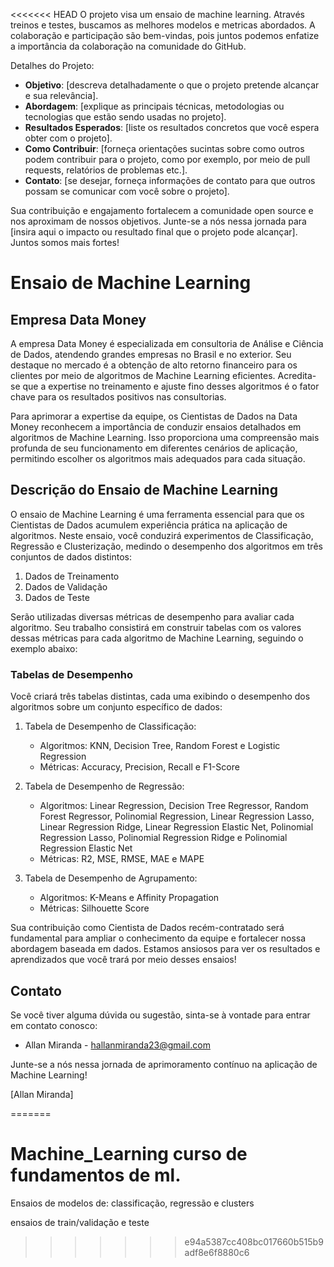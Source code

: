 <<<<<<< HEAD
O projeto visa um ensaio de machine learning. Através treinos e testes, buscamos as melhores modelos e metricas abordados. A colaboração e participação são bem-vindas, pois juntos podemos enfatize a importância da colaboração na comunidade do GitHub.

Detalhes do Projeto:

- **Objetivo**: [descreva detalhadamente o que o projeto pretende alcançar e sua relevância].
- **Abordagem**: [explique as principais técnicas, metodologias ou tecnologias que estão sendo usadas no projeto].
- **Resultados Esperados**: [liste os resultados concretos que você espera obter com o projeto].
- **Como Contribuir**: [forneça orientações sucintas sobre como outros podem contribuir para o projeto, como por exemplo, por meio de pull requests, relatórios de problemas etc.].
- **Contato**: [se desejar, forneça informações de contato para que outros possam se comunicar com você sobre o projeto].

Sua contribuição e engajamento fortalecem a comunidade open source e nos aproximam de nossos objetivos. Junte-se a nós nessa jornada para [insira aqui o impacto ou resultado final que o projeto pode alcançar]. Juntos somos mais fortes!

# Ensaio de Machine Learning

## Empresa Data Money

A empresa Data Money é especializada em consultoria de Análise e Ciência de Dados, atendendo grandes empresas no Brasil e no exterior. Seu destaque no mercado é a obtenção de alto retorno financeiro para os clientes por meio de algoritmos de Machine Learning eficientes. Acredita-se que a expertise no treinamento e ajuste fino desses algoritmos é o fator chave para os resultados positivos nas consultorias.

Para aprimorar a expertise da equipe, os Cientistas de Dados na Data Money reconhecem a importância de conduzir ensaios detalhados em algoritmos de Machine Learning. Isso proporciona uma compreensão mais profunda de seu funcionamento em diferentes cenários de aplicação, permitindo escolher os algoritmos mais adequados para cada situação.

## Descrição do Ensaio de Machine Learning

O ensaio de Machine Learning é uma ferramenta essencial para que os Cientistas de Dados acumulem experiência prática na aplicação de algoritmos. Neste ensaio, você conduzirá experimentos de Classificação, Regressão e Clusterização, medindo o desempenho dos algoritmos em três conjuntos de dados distintos:

1. Dados de Treinamento
2. Dados de Validação
3. Dados de Teste

Serão utilizadas diversas métricas de desempenho para avaliar cada algoritmo. Seu trabalho consistirá em construir tabelas com os valores dessas métricas para cada algoritmo de Machine Learning, seguindo o exemplo abaixo:

### Tabelas de Desempenho

Você criará três tabelas distintas, cada uma exibindo o desempenho dos algoritmos sobre um conjunto específico de dados:

1. Tabela de Desempenho de Classificação:
   - Algoritmos: KNN, Decision Tree, Random Forest e Logistic Regression
   - Métricas: Accuracy, Precision, Recall e F1-Score

2. Tabela de Desempenho de Regressão:
   - Algoritmos: Linear Regression, Decision Tree Regressor, Random Forest Regressor, Polinomial Regression, Linear Regression Lasso, Linear Regression Ridge, Linear Regression Elastic Net, Polinomial Regression Lasso, Polinomial Regression Ridge e Polinomial Regression Elastic Net
   - Métricas: R2, MSE, RMSE, MAE e MAPE

3. Tabela de Desempenho de Agrupamento:
   - Algoritmos: K-Means e Affinity Propagation
   - Métricas: Silhouette Score

Sua contribuição como Cientista de Dados recém-contratado será fundamental para ampliar o conhecimento da equipe e fortalecer nossa abordagem baseada em dados. Estamos ansiosos para ver os resultados e aprendizados que você trará por meio desses ensaios!

## Contato

Se você tiver alguma dúvida ou sugestão, sinta-se à vontade para entrar em contato conosco:

- Allan Miranda - hallanmiranda23@gmail.com

Junte-se a nós nessa jornada de aprimoramento contínuo na aplicação de Machine Learning!

[Allan Miranda]


=======
# Machine_Learning curso de fundamentos de ml.
 Ensaios de modelos de:
 classificação, regressão e clusters 

ensaios de train/validação e teste
>>>>>>> e94a5387cc408bc017660b515b9adf8e6f8880c6
